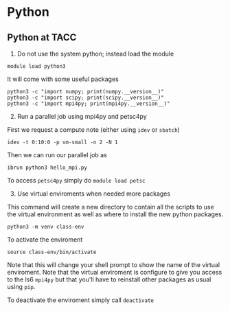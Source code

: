 # Python

## Python at TACC

1. Do not use the system python; instead load the module

```
module load python3
```

It will come with some useful packages

```
python3 -c "import numpy; print(numpy.__version__)"
python3 -c "import scipy; print(scipy.__version__)"
python3 -c "import mpi4py; print(mpi4py.__version__)"
```

2. Run a parallel job using mpi4py and petsc4py

First we request a compute note (either using `idev` or `sbatch`)
```
idev -t 0:10:0 -p vm-small -n 2 -N 1
```
Then we can run our parallel job as
```
ibrun python3 hello_mpi.py
```

To access `petsc4py` simply do
```module load petsc```



3. Use virtual enviroments when needed more packages

This command will create a new directory to contain all the scripts to use
the virtual environment as well as where to install the new python packages.

```
python3 -m venv class-env
```

To activate the enviroment 
```
source class-env/bin/activate
```

Note that this will change your shell prompt to show the name of the virtual enviroment.
Note that the virtual enviroment is configure to give you access to the ls6 `mpi4py` but
that you'll have to reinstall other packages as usual using `pip`.

To deactivate the enviroment simply call `deactivate`

